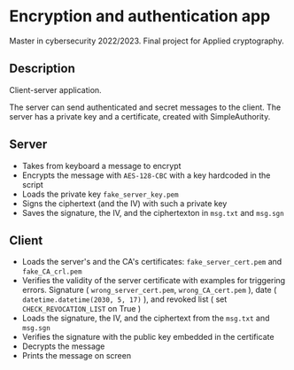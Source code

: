 # Encryption and authentication app
Master in cybersecurity 2022/2023.
Final project for Applied cryptography.

## Description
Client-server application.

The server can send authenticated and secret messages to the client. The server has a private key and a certificate, created with SimpleAuthority.

## Server
- Takes from keyboard a message to encrypt
- Encrypts the message with `AES-128-CBC` with a key hardcoded in the script
- Loads the private key `fake_server_key.pem`
- Signs the ciphertext (and the IV) with such a private key
- Saves the signature, the IV, and the ciphertexton in `msg.txt` and `msg.sgn`

## Client
- Loads the server's and the CA's certificates: `fake_server_cert.pem` and `fake_CA_crl.pem`
- Verifies the validity of the server certificate with examples for triggering errors. Signature ( `wrong_server_cert.pem`, `wrong_CA_cert.pem` ), date ( `datetime.datetime(2030, 5, 17)` ), and revoked list ( set `CHECK_REVOCATION_LIST` on True )
- Loads the signature, the IV, and the ciphertext from the `msg.txt` and `msg.sgn`
- Verifies the signature with the public key embedded in the certificate
- Decrypts the message
- Prints the message on screen
